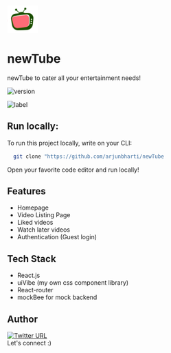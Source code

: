 <img src="https://raw.githubusercontent.com/arjunbharti/newTube/development/public/favicon.png" />

# newTube
newTube to cater all your entertainment needs!

![version](https://img.shields.io/badge/version-v1-green)

![label](https://img.shields.io/badge/label-open--source-blue)

## Run locally:

To run this project locally, write on your CLI:

```bash
  git clone "https://github.com/arjunbharti/newTube
```

Open your favorite code editor and run locally!


## Features 

- Homepage
- Video Listing Page
- Liked videos
- Watch later videos
- Authentication (Guest login)

## Tech Stack
- React.js
- uiVibe (my own css component library)
- React-router
- mockBee for mock backend

## Author
[![Twitter URL](https://img.shields.io/twitter/url/https/twitter.com/iarjunbharti.svg?style=social&label=Follow%20%40iarjunbharti)](https://twitter.com/iarjunbharti)
<br />
Let's connect :)
